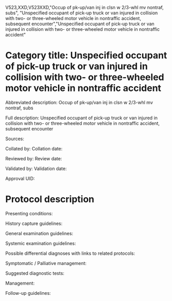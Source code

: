 V523,XXD,V523XXD,"Occup of pk-up/van inj in clsn w 2/3-whl mv nontraf, subs", "Unspecified occupant of pick-up truck or van injured in collision with two- or three-wheeled motor vehicle in nontraffic accident, subsequent encounter","Unspecified occupant of pick-up truck or van injured in collision with two- or three-wheeled motor vehicle in nontraffic accident"
# Category title: Unspecified occupant of pick-up truck or van injured in collision with two- or three-wheeled motor vehicle in nontraffic accident

Abbreviated description: Occup of pk-up/van inj in clsn w 2/3-whl mv nontraf, subs

Full description: Unspecified occupant of pick-up truck or van injured in collision with two- or three-wheeled motor vehicle in nontraffic accident, subsequent encounter

Sources:

Collated by:
Collation date:

Reviewed by:
Review date:

Validated by:
Validation date:

Approval UID:

# Protocol description

Presenting conditions:

History capture guidelines:

General examination guidelines:

Systemic examination guidelines:

Possible differential diagnoses with links to related protocols:

Symptomatic / Palliative management:

Suggested diagnostic tests:

Management:

Follow-up guidelines:
